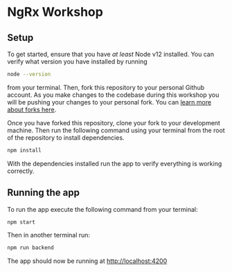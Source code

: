 # NgRx Workshop

## Setup

To get started, ensure that you have _at least_ Node v12 installed. You can verify what version you have installed by running

```sh
node --version
```

from your terminal. Then, fork this repository to your personal Github account. As you make changes to the codebase during this workshop you will be pushing your changes to your personal fork. You can [learn more about forks here](https://help.github.com/en/github/getting-started-with-github/fork-a-repo).

Once you have forked this repository, clone your fork to your development machine. Then run the following command using your terminal from the root of the repository to install dependencies.

```sh
npm install
```

With the dependencies installed run the app to verify everything is working correctly.

## Running the app

To run the app execute the following command from your terminal:

```sh
npm start
```

Then in another terminal run:

```sh
npm run backend
```

The app should now be running at [http://localhost:4200](http://localhost:4200)

#####